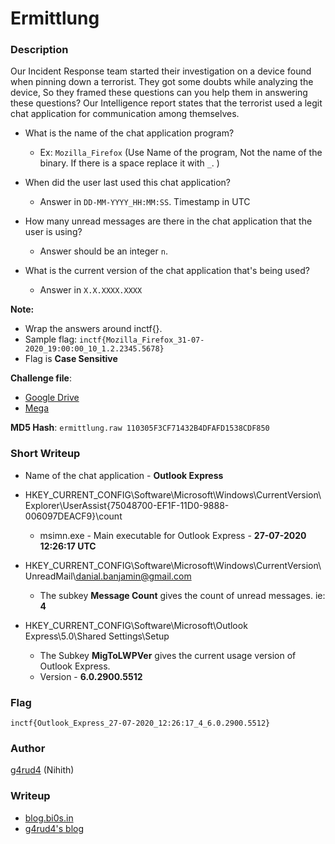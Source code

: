 # Ermittlung

### Description

Our Incident Response team started their investigation on a device found when pinning down a terrorist. They got some doubts while analyzing the device, So they framed these questions can you help them in answering these questions? Our Intelligence report states that the terrorist used a legit chat application for communication among themselves.

* What is the name of the chat application program?
    * Ex: `Mozilla_Firefox` (Use Name of the program, Not the name of the binary. If there is a space replace it with `_`. )

* When did the user last used this chat application?
    * Answer in `DD-MM-YYYY_HH:MM:SS`. Timestamp in UTC

* How many unread messages are there in the chat application that the user is using?
    * Answer should be an integer `n`.

* What is the current version of the chat application that's being used?
    * Answer in `X.X.XXXX.XXXX`

**Note:** 
+ Wrap the answers around inctf{}.
+ Sample flag: `inctf{Mozilla_Firefox_31-07-2020_19:00:00_10_1.2.2345.5678}`
+ Flag is **Case Sensitive**

**Challenge file**: 

+ [Google Drive](https://drive.google.com/drive/folders/1mwjdM44ZySk4HZG-aDY880MoqAdFjPkZ?usp=sharing)
+ [Mega](https://mega.nz/file/cxsB1QyI#sIdIH4vmzSfcBJdaz74NYhzIin6hWCLFm1pq3qZuV-E)

**MD5 Hash**: `ermittlung.raw 110305F3CF71432B4DFAFD1538CDF850`

### Short Writeup

* Name of the chat application - **Outlook Express**

* HKEY_CURRENT_CONFIG\Software\Microsoft\Windows\CurrentVersion\Explorer\UserAssist\{75048700-EF1F-11D0-9888-006097DEACF9}\count

    * msimn.exe - Main executable for Outlook Express - **27-07-2020 12:26:17 UTC**

* HKEY_CURRENT_CONFIG\Software\Microsoft\Windows\CurrentVersion\UnreadMail\danial.banjamin@gmail.com

    * The subkey **Message Count** gives the count of unread messages. ie: **4**

* HKEY_CURRENT_CONFIG\Software\Microsoft\Outlook Express\5.0\Shared Settings\Setup

    * The Subkey **MigToLWPVer** gives the current usage version of Outlook Express.
    * Version - **6.0.2900.5512**

### Flag

`inctf{Outlook_Express_27-07-2020_12:26:17_4_6.0.2900.5512}`

### Author

[g4rud4](https://twitter.com/_Nihith) (Nihith)

### Writeup

+ [blog.bi0s.in](https://blog.bi0s.in/2021/08/16/Forensics/Ermittlung-InCTF-Internationals-2021/)
+ [g4rud4's blog](https://g4rud4.gitlab.io/2021/Ermittlung-InCTF-Internationals-2021/)